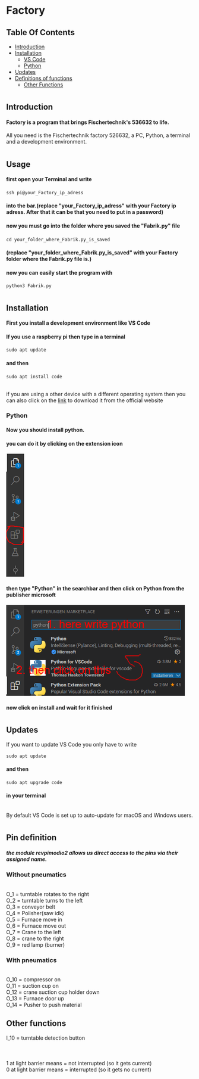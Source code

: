 # Factory

## Table Of Contents
* [Introduction](#Introduction)
* [Installation](#installation)
     * [VS Code](#First-you-install-a-development-environment-like-VS-Code)
     * [Python](#python)
* [Updates](#updates)
* [Definitions of functions](#Here-are-the-definitions-of-the-functions)
     * [Other Functions](#other-functions)

#
## Introduction

#### Factory is a program that brings Fischertechnik's 536632 to life.

All you need is the Fischertechnik factory 526632, a PC, Python, a terminal and a development environment.

#
## Usage

#### first open your Terminal and write
```
ssh pi@your_Factory_ip_adress
```
#### into the bar.(replace "your_Factory_ip_adress" with your Factory ip adress. After that it can be that you need to put in a password)

#### now you must go into the folder where you saved the "Fabrik.py" file

#### 
```
cd your_folder_where_Fabrik.py_is_saved
```
#### (replace "your_folder_where_Fabrik.py_is_saved" with your Factory folder where the Fabrik.py file is.)
#### now you can easily start the program with
```
python3 Fabrik.py
```






#
## Installation

#### First you install a development environment like VS Code
#### If you use a raspberry pi then type in a terminal

```
sudo apt update
```
#### and then
```
sudo apt install code
```

\
if you are using a other device with a different operating system then you can also click on the [link](https://code.visualstudio.com/download) to download it from the official website

### Python


#### Now you should install python.

#### you can do it by clicking on the extension icon

<img src="images/erweiterungssymbol.png"
     style="float: ; margin-top: 0px;" />



#### then type "Python" in the searchbar and then click on Python from the publisher microsoft



<img src="images/pythonsearchbar.png"
     style="float: ; margin-top: 0px;" />

#### now click on install and wait for it finished

#
## Updates

If you want to update VS Code you only have to write

```
sudo apt update
```
#### and then
```
sudo apt upgrade code
```

#### in your terminal

\
By default VS Code is set up to auto-update for macOS and Windows users.


#
## Pin definition

##### the module revpimodio2 allows us direct access to the pins via their assigned name.
### Without pneumatics
\
O_1 = turntable rotates to the right\
O_2 = turntable turns to the left\
O_3 = conveyor belt\
O_4 = Polisher(saw idk)\
O_5 = Furnace move in\
O_6 = Furnace move out\
O_7 = Crane to the left\
O_8 = crane to the right\
O_9 = red lamp (burner)

### With pneumatics
\
O_10 = compressor on\
O_11 = suction cup on\
O_12 = crane suction cup holder down\
O_13 = Furnace door up\
O_14 = Pusher to push material
## Other functions
I_10 = turntable detection button\
\
\
\
1 at light barrier means = not interrupted (so it gets current)\
0 at light barrier means = interrupted (so it gets no current)
